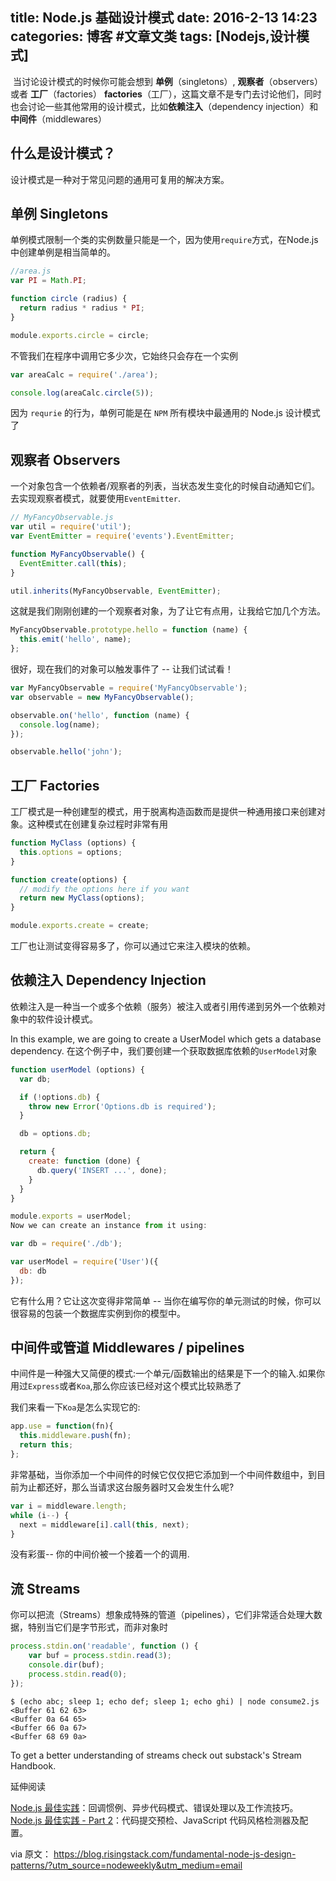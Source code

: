title: Node.js 基础设计模式
date: 2016-2-13 14:23
categories: 博客 #文章文类
tags: [Nodejs,设计模式]
---

&nbsp;当讨论设计模式的时候你可能会想到 **单例**（singletons）, **观察者**（observers） 或者 **工厂**（factories） **factories**（工厂），这篇文章不是专门去讨论他们，同时也会讨论一些其他常用的设计模式，比如**依赖注入**（dependency injection）和**中间件**（middlewares）

## 什么是设计模式？

设计模式是一种对于常见问题的通用可复用的解决方案。

## 单例 Singletons
单例模式限制一个类的实例数量只能是一个，因为使用`require`方式，在Node.js中创建单例是相当简单的。

```javascript
//area.js
var PI = Math.PI;

function circle (radius) {
  return radius * radius * PI;
}

module.exports.circle = circle;
```
不管我们在程序中调用它多少次，它始终只会存在一个实例
```javascript
var areaCalc = require('./area');

console.log(areaCalc.circle(5));
```
因为 `requrie` 的行为，单例可能是在 `NPM` 所有模块中最通用的 Node.js 设计模式了

## 观察者 Observers
一个对象包含一个依赖者/观察者的列表，当状态发生变化的时候自动通知它们。去实现观察者模式，就要使用`EventEmitter`.
```javascript
// MyFancyObservable.js
var util = require('util');
var EventEmitter = require('events').EventEmitter;

function MyFancyObservable() {
  EventEmitter.call(this);
}

util.inherits(MyFancyObservable, EventEmitter);
```
这就是我们刚刚创建的一个观察者对象，为了让它有点用，让我给它加几个方法。

```javascript
MyFancyObservable.prototype.hello = function (name) {
  this.emit('hello', name);
};
```
很好，现在我们的对象可以触发事件了 -- 让我们试试看！

```javascript
var MyFancyObservable = require('MyFancyObservable');
var observable = new MyFancyObservable();

observable.on('hello', function (name) {
  console.log(name);
});

observable.hello('john');
```

## 工厂 Factories
工厂模式是一种创建型的模式，用于脱离构造函数而是提供一种通用接口来创建对象。这种模式在创建复杂过程时非常有用

```javascript
function MyClass (options) {
  this.options = options;
}

function create(options) {
  // modify the options here if you want
  return new MyClass(options);
}

module.exports.create = create;
```
工厂也让测试变得容易多了，你可以通过它来注入模块的依赖。

## 依赖注入 Dependency Injection
依赖注入是一种当一个或多个依赖（服务）被注入或者引用传递到另外一个依赖对象中的软件设计模式。

In this example, we are going to create a UserModel which gets a database dependency.
在这个例子中，我们要创建一个获取数据库依赖的`UserModel`对象
```javascript
function userModel (options) {
  var db;

  if (!options.db) {
    throw new Error('Options.db is required');
  }

  db = options.db;

  return {
    create: function (done) {
      db.query('INSERT ...', done);
    }
  }
}

module.exports = userModel;
Now we can create an instance from it using:

var db = require('./db');

var userModel = require('User')({
  db: db
});
```
它有什么用？它让这次变得非常简单 -- 当你在编写你的单元测试的时候，你可以很容易的包装一个数据库实例到你的模型中。

## 中间件或管道 Middlewares / pipelines
中间件是一种强大又简便的模式:一个单元/函数输出的结果是下一个的输入.如果你用过`Express`或者`Koa`,那么你应该已经对这个模式比较熟悉了

我们来看一下`Koa`是怎么实现它的:
```javascript
app.use = function(fn){
  this.middleware.push(fn);
  return this;
};
```
非常基础，当你添加一个中间件的时候它仅仅把它添加到一个中间件数组中，到目前为止都还好，那么当请求这台服务器时又会发生什么呢?
```javascript
var i = middleware.length;
while (i--) {
  next = middleware[i].call(this, next);
}
```
没有彩蛋-- 你的中间价被一个接着一个的调用.

## 流 Streams
你可以把流（Streams）想象成特殊的管道（pipelines），它们非常适合处理大数据，特别当它们是字节形式，而非对象时
```javascript
process.stdin.on('readable', function () {
    var buf = process.stdin.read(3);
    console.dir(buf);
    process.stdin.read(0);
});
```

```
$ (echo abc; sleep 1; echo def; sleep 1; echo ghi) | node consume2.js
<Buffer 61 62 63>
<Buffer 0a 64 65>
<Buffer 66 0a 67>
<Buffer 68 69 0a>
```
To get a better understanding of streams check out substack's Stream Handbook.

延伸阅读

[Node.js 最佳实践][1]：回调惯例、异步代码模式、错误处理以及工作流技巧。
[Node.js 最佳实践 - Part 2][2]：代码提交预检、JavaScript 代码风格检测器及配置。

via 原文： https://blog.risingstack.com/fundamental-node-js-design-patterns/?utm_source=nodeweekly&utm_medium=email


  [1]: https://blog.risingstack.com/node-js-best-practices
  [2]: https://blog.risingstack.com/node-js-best-practices-part-2
